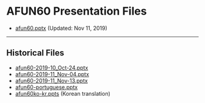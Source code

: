 <!--
This is a machine generated file, and should not be edited, as it will be overwritten with future updates.
-->

# AFUN60 Presentation Files

- [afun60.pptx](https://globaleventcdn.blob.core.windows.net/assets/afun/afun60/afun60.pptx) (Updated: Nov 11, 2019)
---
## Historical Files
- [afun60-2019-10_Oct-24.pptx](https://globaleventcdn.blob.core.windows.net/assets/afun/afun60/afun60-2019-10_Oct-24.pptx)
- [afun60-2019-11_Nov-04.pptx](https://globaleventcdn.blob.core.windows.net/assets/afun/afun60/afun60-2019-11_Nov-04.pptx)
- [afun60-2019-11_Nov-13.pptx](https://globaleventcdn.blob.core.windows.net/assets/afun/afun60/afun60-2019-11_Nov-13.pptx)
- [afun60-portuguese.pptx](https://globaleventcdn.blob.core.windows.net/assets/afun/afun60/afun60-portuguese.pptx)
- [afun60ko-kr.ppts](https://globaleventcdn.blob.core.windows.net/assets/afun/afun60/afun60ko-kr.pptx) (Korean translation)



